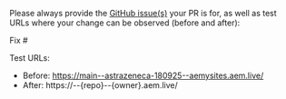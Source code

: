 Please always provide the [GitHub issue(s)](../issues) your PR is for, as well as test URLs where your change can be observed (before and after):

Fix #<gh-issue-id>

Test URLs:
- Before: https://main--astrazeneca-180925--aemysites.aem.live/
- After: https://<branch>--{repo}--{owner}.aem.live/
